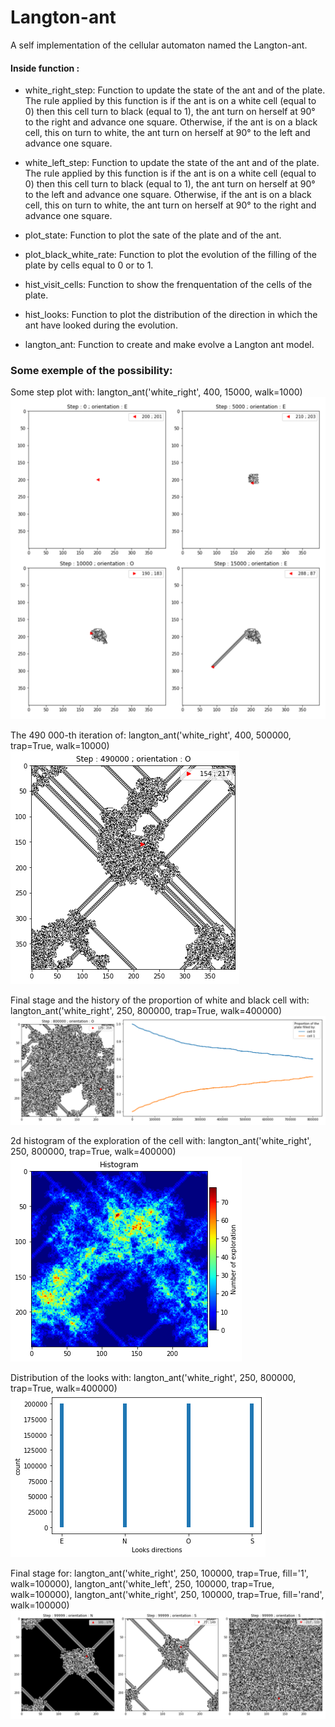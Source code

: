 # Langton-ant
A self implementation of the cellular automaton named the Langton-ant.

#### Inside function :

 * white_right_step: Function to update the state of the ant and of the plate. The rule applied by this function is if the ant is on a white cell (equal	to 0) then this cell turn to black (equal to 1), the ant turn on herself 	at 90° to the right and advance one square. Otherwise, if the ant is on a black cell, this on turn to white, the ant turn on herself at 90° to the left and advance one square.
 
 * white_left_step: Function to update the state of the ant and of the plate.	The rule applied by this function is if the ant is on a white cell (equal	to 0) then this cell turn to black (equal to 1), the ant turn on herself	at 90° to the left and advance one square. Otherwise, if the ant is on a	black cell, this on turn to white, the ant turn on herself at 90° to the right and advance one square.
 
 * plot_state: Function to plot the sate of the plate and of the ant.
 
 * plot_black_white_rate: Function to plot the evolution of the filling of the plate by cells equal	to 0 or to 1.
 
 * hist_visit_cells: Function to show the frenquentation of the cells of the plate.
 
 * hist_looks: Function to plot the distribution of the direction in which the ant have	looked during the evolution.
 
 * langton_ant: Function to create and make evolve a Langton ant model.
 
 ### Some exemple of the possibility:
 
 Some step plot with: langton_ant('white_right', 400, 15000, walk=1000)
 ![image0](img/SimpleLangtonAnt.png)
 
 The 490 000-th iteration of: langton_ant('white_right', 400, 500000, trap=True, walk=10000)
 ![image1](TrappedLangtonAnt.png)

Final stage and the history of the proportion of white and black cell with: langton_ant('white_right', 250, 800000, trap=True, walk=400000)
![image2](Langton-State-BW.png)

2d histogram of the exploration of the cell with: langton_ant('white_right', 250, 800000, trap=True, walk=400000)
![image3](Exploration.png)

Distribution of the looks with: langton_ant('white_right', 250, 800000, trap=True, walk=400000)
![image4](looks.png)

Final stage for: langton_ant('white_right', 250, 100000, trap=True, fill='1', walk=100000), langton_ant('white_left', 250, 100000, trap=True, walk=100000), langton_ant('white_right', 250, 100000, trap=True, fill='rand', walk=100000)
![image5](3Langtons.png)
